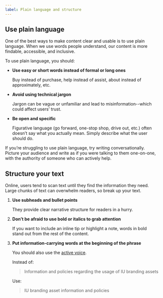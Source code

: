 ```yaml
---
label: Plain language and structure
---
```

## Use plain language
One of the best ways to make content clear and usable is to use plain language.  When we use words people understand, our content is more findable, accessible, and inclusive.

To use plain language, you should:

* **Use easy or short words instead of formal or long ones**

    Buy instead of purchase, help instead of assist, about instead of approximately, etc.

* **Avoid using technical jargon**

    Jargon can be vague or unfamiliar and lead to misinformation--which could affect users’ trust.

* **Be open and specific**

    Figurative language (go forward, one-stop shop, drive out, etc.) often doesn’t say what you actually mean. Simply describe what the user should do.

If you’re struggling to use plain language, try writing conversationally. Picture your audience and write as if you were talking to them one-on-one, with the authority of someone who can actively help.

## Structure your text

Online, users tend to scan text until they find the information they need. Large chunks of text can overwhelm readers, so break up your text.
1. **Use subheads and bullet points**

    They provide clear narrative structure for readers in a hurry.

2. **Don’t be afraid to use bold or italics to grab attention**

    If you want to include an inline tip or highlight a note, words in bold stand out from the rest of the content.

3. **Put information-carrying words at the beginning of the phrase**

    You should also use the [active voice](/docs/microcopy/active-voice).

    Instead of:
    > Information and policies regarding the usage of IU branding assets

    Use:
    > IU branding asset information and policies
